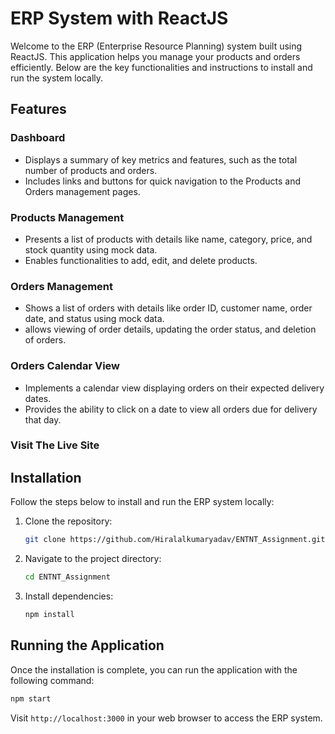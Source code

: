 # ERP System with ReactJS

Welcome to the ERP (Enterprise Resource Planning) system built using ReactJS. This application helps you manage your products and orders efficiently. Below are the key functionalities and instructions to install and run the system locally.

## Features

### Dashboard

- Displays a summary of key metrics and features, such as the total number of products and orders.
- Includes links and buttons for quick navigation to the Products and Orders management pages.

### Products Management

- Presents a list of products with details like name, category, price, and stock quantity using mock data.
- Enables functionalities to add, edit, and delete products.

### Orders Management

- Shows a list of orders with details like order ID, customer name, order date, and status using mock data.
-  allows viewing of order details, updating the order status, and deletion of orders.

### Orders Calendar View

- Implements a calendar view displaying orders on their expected delivery dates.
- Provides the ability to click on a date to view all orders due for delivery that day.


### Visit The Live Site
<!-- - [Click Here](https://erp-system-drab.vercel.app/) -->

## Installation

Follow the steps below to install and run the ERP system locally:

1. Clone the repository:

   ```bash
   git clone https://github.com/Hiralalkumaryadav/ENTNT_Assignment.git
   ```

2. Navigate to the project directory:

   ```bash
   cd ENTNT_Assignment
   ```

3. Install dependencies:

   ```bash
   npm install
   ```

## Running the Application

Once the installation is complete, you can run the application with the following command:

```bash
npm start
```

Visit `http://localhost:3000` in your web browser to access the ERP system.
